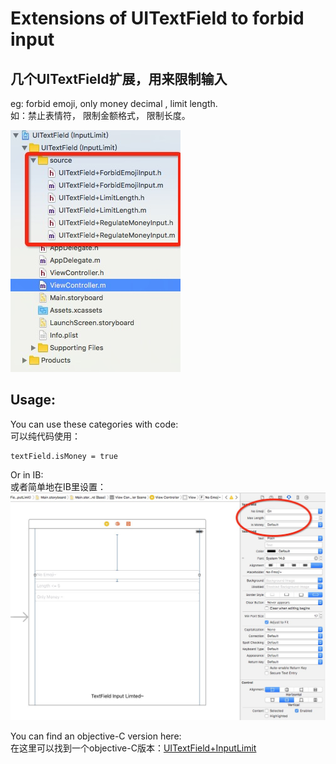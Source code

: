 # Extensions of UITextField to forbid input
几个UITextField扩展，用来限制输入
---
eg: forbid emoji, only money decimal , limit length.<br>
如：禁止表情符， 限制金额格式， 限制长度。<br>

![InputLimit](https://github.com/DingHub/ScreenShots/blob/master/UITextField%20(InputLimit)/tl0.png)

Usage:
---
You can use these categories with code:<br>
可以纯代码使用：<br>

```
textField.isMoney = true
```

Or in IB:<br>
或者简单地在IB里设置：<br>
![InputLimit](https://github.com/DingHub/ScreenShots/blob/master/UITextField%20(InputLimit)/tl2.png)

You can find an objective-C version here:<br>
在这里可以找到一个objective-C版本：[UITextField+InputLimit](https://github.com/DingHub/UITextField-InputLimit-)
